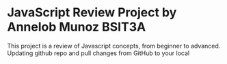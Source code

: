 # JavaScript Review Project by Annelob Munoz BSIT3A
This project is a review of Javascript concepts, from beginner to advanced. 
Updating github repo and pull changes from GitHub to your local
